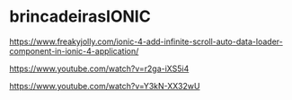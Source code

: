 # brincadeirasIONIC

https://www.freakyjolly.com/ionic-4-add-infinite-scroll-auto-data-loader-component-in-ionic-4-application/

https://www.youtube.com/watch?v=r2ga-iXS5i4

https://www.youtube.com/watch?v=Y3kN-XX32wU
